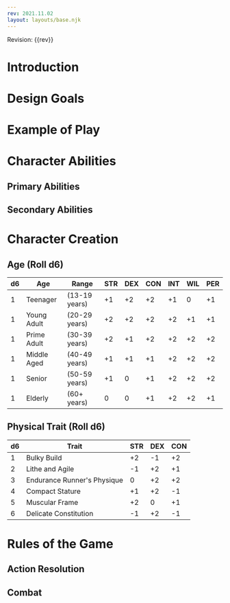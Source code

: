 ```yaml
---
rev: 2021.11.02
layout: layouts/base.njk
---
```

Revision: {{rev}}
# Introduction
# Design Goals
# Example of Play
# Character Abilities
## Primary Abilities
## Secondary Abilities
# Character Creation
## Age (Roll d6)
|d6|Age|Range|STR|DEX|CON|INT|WIL|PER|
|-|-|-|-|-|-|-|-|-|
|1|Teenager|(13-19 years)|+1|+2|+2|+1|0|+1|
|1|Young Adult|(20-29 years)|+2|+2|+2|+2|+1|+1|
|1|Prime Adult|(30-39 years)|+2|+1|+2|+2|+2|+2|
|1|Middle Aged|(40-49 years)|+1|+1|+1|+2|+2|+2|
|1|Senior|(50-59 years)|+1|0|+1|+2|+2|+2|
|1|Elderly|(60+ years)|0|0|+1|+2|+2|+1|
## Physical Trait (Roll d6)
|d6|Trait|STR|DEX|CON|
|-|-|-|-|-|
|1|Bulky Build|+2|-1|+2|
|2|Lithe and Agile|-1|+2|+1|
|3|Endurance Runner's Physique|0|+2|+2|
|4|Compact Stature|+1|+2|-1|
|5|Muscular Frame|+2|0|+1|
|6|Delicate Constitution|-1|+2|-1|
# Rules of the Game
## Action Resolution
## Combat
